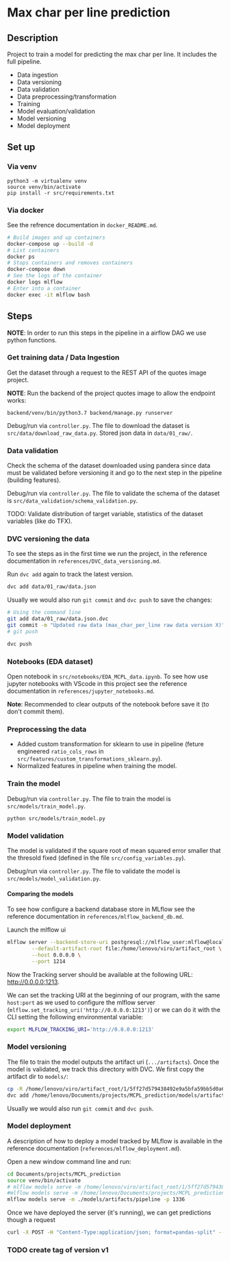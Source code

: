 Max char per line prediction
==============================

## Description

Project to train a model for predicting the max char per line. It includes the full pipeline.
- Data ingestion
- Data versioning
- Data validation
- Data preprocessing/transformation
- Training
- Model evaluation/validation
- Model versioning
- Model deployment


## Set up

### Via venv
```
python3 -m virtualenv venv
source venv/bin/activate
pip install -r src/requirements.txt
```

### Via docker

See the refrence documentation in `docker_README.md`.
```bash
# Build images and up containers
docker-compose up --build -d
# List containers
docker ps
# Stops containers and removes containers
docker-compose down
# See the logs of the container
docker logs mlflow
# Enter into a container
docker exec -it mlflow bash
```

## Steps

**NOTE**: In order to run this steps in the pipeline in a airflow DAG we use python functions.

### Get training data / Data Ingestion

Get the dataset through a request to the REST API of the quotes image project.

**NOTE**: Run the backend of the project quotes image to allow the endpoint works:
```
backend/venv/bin/python3.7 backend/manage.py runserver
```

Debug/run via `controller.py`. The file to download the dataset is `src/data/download_raw_data.py`. Stored json data in `data/01_raw/`.

### Data validation

Check the schema of the dataset downloaded using pandera since data must be validated before versioning it and go to the next step in the pipeline (building features).

Debug/run via `controller.py`. The file to validate the schema of the dataset is `src/data_validation/schema_validation.py`.


TODO: Validate distribution of target variable, statistics of the dataset variables (like do TFX).

### DVC versioning the data

To see the steps as in the first time we run the project, in the reference documentation in `references/DVC_data_versioning.md`.

Run `dvc add` again to track the latest version.

```bash
dvc add data/01_raw/data.json
```

Usually we would also run `git commit` and `dvc push` to save the changes:

```bash
# Using the command line
git add data/01_raw/data.json.dvc
git commit -m "Updated raw data (max_char_per_line raw data version X)"
# git push
```

```bash
dvc push
```

### Notebooks (EDA dataset)

Open notebook in `src/notebooks/EDA_MCPL_data.ipynb`. To see how use jupyter notebooks with VScode in this project see the reference documentation in `references/jupyter_notebooks.md`.

**Note**: Recommended to clear outputs of the notebook before save it (to don't commit them).


### Preprocessing the data

- Added custom transformation for sklearn to use in pipeline (feture engineered `ratio_cols_rows` in `src/features/custom_transformations_sklearn.py`).
- Normalized features in pipeline when training the model.


### Train the model

Debug/run via `controller.py`. The file to train the model is `src/models/train_model.py`.

```
python src/models/train_model.py
```

### Model validation

The model is validated if the square root of mean squared error smaller that the thresold fixed (defined in the file `src/config_variables.py`).

Debug/run via `controller.py`. The file to validate the model is `src/models/model_validation.py`.


#### Comparing the models

To see how configure a backend database store in MLflow see the reference documentation in `references/mlflow_backend_db.md`.

Launch the mlflow ui
```bash
mlflow server --backend-store-uri postgresql://mlflow_user:mlflow@localhost/mcpl_mlflow_db \
        --default-artifact-root file:/home/lenovo/viro/artifact_root \
        --host 0.0.0.0 \
        --port 1214
```

Now the Tracking server should be available at the following URL: http://0.0.0.0:1213.

We can set the tracking URI at the beginning of our program, with the same `host:port` as we used to configure the mlflow server (`mlflow.set_tracking_uri('http://0.0.0.0:1213')`) or we can do it with the CLI setting the following environmental variable:

```bash
export MLFLOW_TRACKING_URI='http://0.0.0.0:1213'
```

### Model versioning

The file to train the model outputs the artifact uri (`.../artifacts`). Once the model is validated, we track this directory with DVC. We first copy the artifact dir to `models/`:

```bash
cp -R /home/lenovo/viro/artifact_root/1/5ff27d579438492e9a5bfa59bb5d0a61/artifacts /home/lenovo/Documents/projects/MCPL_prediction/models/
dvc add /home/lenovo/Documents/projects/MCPL_prediction/models/artifacts
```

Usually we would also run `git commit` and `dvc push`.


### Model deployment

A description of how to deploy a model tracked by MLflow is available in the reference documentation (`references/mlflow_deployment.md`).

Open a new window command line and run:

``` bash
cd Documents/projects/MCPL_prediction
source venv/bin/activate
# mlflow models serve -m /home/lenovo/viro/artifact_root/1/5ff27d579438492e9a5bfa59bb5d0a61/artifacts/pipeline -p 1336
#mlflow models serve -m /home/lenovo/Documents/projects/MCPL_prediction/models/artifacts/pipeline -p 1336
mlflow models serve -m ./models/artifacts/pipeline -p 1336
```

Once we have deployed the server (it's running), we can get predictions though a request 

```bash
curl -X POST -H "Content-Type:application/json; format=pandas-split" --data '{"columns":["font_size", "rows_number","cols_number", "char_number_text"],"data":[[109, 1291, 730, 46]]}' http://127.0.0.1:1336/invocations
```

### TODO create tag of version v1


